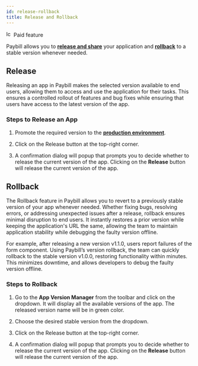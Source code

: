 ```yaml
---
id: release-rollback
title: Release and Rollback
---
```


<div className="badge badge--primary heading-badge">   
  <img 
    src="/img/badge-icons/premium.svg" 
    alt="Icon" 
    width="16" 
    height="16" 
  />
 <span>Paid feature</span>
</div>

Paybill allows you to **[release and share](#release)** your application and **[rollback](#rollback)** to a stable version whenever needed. 

## Release

Releasing an app in Paybill makes the selected version available to end users, allowing them to access and use the application for their tasks. This ensures a controlled rollout of features and bug fixes while ensuring that users have access to the latest version of the app.

### Steps to Release an App

1. Promote the required version to the **[production environment](/docs/development-lifecycle/gitsync/multi-environment)**.

2. Click on the Release button at the top-right corner.
    <!-- <img className="screenshot-full" src="/img/development-lifecycle/release/release/release.png" alt="release"/> -->

3. A confirmation dialog will popup that prompts you to decide whether to release the current version of the app. Clicking on the **Release** button will release the current version of the app.
    <!-- <img className="screenshot-full img-s" src="/img/development-lifecycle/release/release/confirm.png" alt="release"/> -->

## Rollback

The Rollback feature in Paybill allows you to revert to a previously stable version of your app whenever needed. Whether fixing bugs, resolving errors, or addressing unexpected issues after a release, rollback ensures minimal disruption to end users. It instantly restores a prior version while keeping the application's URL the same, allowing the team to maintain application stability while debugging the faulty version offline.

For example, after releasing a new version v1.1.0, users report failures of the form component. Using Paybill’s version rollback, the team can quickly rollback to the stable version v1.0.0, restoring functionality within minutes. This minimizes downtime, and allows developers to debug the faulty version offline.

### Steps to Rollback

1. Go to the **App Version Manager** from the toolbar and click on the dropdown. It will display all the available versions of the app. The released version name will be in green color.
    <!-- <img className="screenshot-full" src="/img/development-lifecycle/release/version-control/version-menu.png" alt="app version"/> -->

2. Choose the desired stable version from the dropdown. 

3. Click on the Release button at the top-right corner.
    <!-- <img className="screenshot-full" src="/img/development-lifecycle/release/release/release.png" alt="release"/> -->

4. A confirmation dialog will popup that prompts you to decide whether to release the current version of the app. Clicking on the **Release** button will release the current version of the app.
    <!-- <img className="screenshot-full img-s" src="/img/development-lifecycle/release/release/confirm.png" alt="release"/> -->